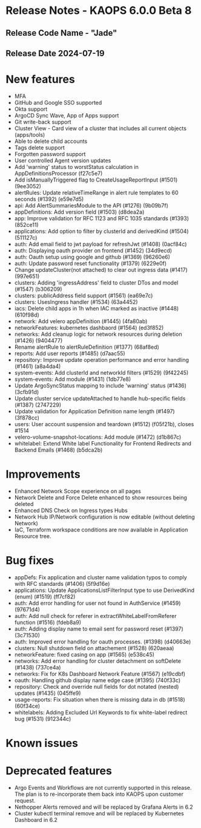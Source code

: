 # Release Notes - KAOPS 6.0.0 Beta 8

## Release Code Name - "Jade"

## Release Date 2024-07-19

# New features
- MFA
- GitHub and Google SSO supported
- Okta support
- ArgoCD Sync Wave, App of Apps support
- Git write-back support
- Cluster View - Card view of a cluster that includes all current objects (apps/tools)
- Able to delete child accounts
- Tags delete support
- Forgotten password support
- User controlled Agent version updates
- Add 'warning' status to worstStatus calculation in AppDefinitionsProcessor (f27c5e7)
- Add isManuallyTriggered flag to CreateUsageReportInput (#1501) (9ee3052)
- alertRules: Update relativeTimeRange in alert rule templates to 60 seconds (#1392) (e59e7d5)
- api: Add AlertSummariesModule to the API (#1276) (9b09b7f)
- appDefinitions: Add version field (#1503) (d8dea2a)
- app: Improve validation for RFC 1123 and RFC 1035 standards (#1393) (852ce11)
- applications: Add option to filter by clusterId and derivedKind (#1504) (511127c)
- auth: Add email field to jwt payload for refreshJwt (#1408) (0acf84c)
- auth: Displaying oauth provider on frontend (#1452) (34d9ecd)
- auth: Oauth setup using google and github (#1369) (96260e6)
- auth: Update password reset functionality (#1379) (6229e0f)
- Change updateCluster(not attached) to clear out ingress data (#1417) (997e651)
- clusters: Adding 'ingressAddress' field to cluster DTos and model (#1547) (b306209)
- clusters: publicAddress field support (#1561) (ea69e7c)
- clusters: UsesIngress handler (#1534) (63a4452)
- iacs: Delete child apps in 1h when IAC marked as inactive (#1448) (610f98d)
- network: Add velero appDefinition (#1445) (4fa80ab)
- networkFeatures: kubernetes dashbaord (#1564) (ed3f852)
- networks: Add cleanup logic for network resources during deletion (#1426) (9404477)
- Rename alertRule to alertRuleDefinition (#1377) (68af8ed)
- reports: Add user reports (#1485) (d7aac55)
- repository: Improve update operation performance and error handling (#1461) (a8a4da4)
- system-events: Add clusterId and networkId filters (#1529) (9f42245)
- system-events: Add module (#1431) (1db77e8)
- Update ArgoSyncStatus mapping to include 'warning' status (#1436) (3cfb91d)
- Update cluster service updateAttached to handle hub-specific fields (#1387) (2747229)
- Update validation for Application Definition name length (#1497) (3f878cc)
- users: User account suspension and teardown (#1512) (f05f21b), closes #1514
- velero-volume-snapshot-locations: Add module (#1472) (d1b867c)
- whitelabel: Extend White label Functionality for Frontend Redirects and Backend Emails (#1468) (b5dca2b)

# Improvements
- Enhanced Network Scope experience on all pages
- Network Delete and Force Delete enhanced to show resources being deleted
- Enhanced DNS Check on Ingress types Hubs
- Network Hub IP/Network configuration is now editable (without deleting Network)
- IaC, Terraform workspace conditions are now available in Application Resource tree.


# Bug fixes
- appDefs: Fix application and cluster name validation typos to comply with RFC standards (#1406) (5f9d16e)
- applications: Update ApplicationsListFilterInput type to use DerivedKind (enum) (#1519) (ff7cf82)
- auth: Add error handling for user not found in AuthService (#1459) (97671d4)
- auth: Add null check for referer in extractWhiteLabelFromReferer function (#1516) (fdeb8a9)
- auth: Adding display name to email sent for password reset (#1397) (3c71530)
- auth: Improved error handling for oauth processes. (#1398) (d40663e)
- clusters: Null shutdown field on attachement (#1528) (620aeaa)
- networkFeature: fixed casing on app (#1565) (e538c45)
- networks: Add error handling for cluster detachment on softDelete (#1438) (737ce4a)
- networks: Fix for K8s Dashboard Network Feature (#1567) (e19cdbf)
- oauth: Handling github display name edge case (#1395) (740f33c)
- repository: Check and override null fields for dot notated (nested) updates (#1435) (045ffe9)
- usage-reports: Fix situation when there is missing data in db (#1518) (60f34ce)
- whitelabels: Adding Excluded Url Keywords to fix white-label redirect bug (#1531) (912344c)


# Known issues

# Deprecated features

- Argo Events and Workflows are not currently supported in this release. The plan is to re-incorporate them back into KAOPS upon customer request.
- Nethopper Alerts removed and will be replaced by Grafana Alerts in 6.2
- Cluster kubectl terminal remove and will be replaced by Kubernetes Dashboard in 6.2